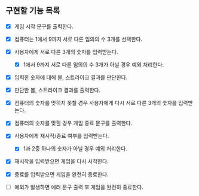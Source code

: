 ## 구현할 기능 목록

- [x] 게임 시작 문구를 출력한다.

- [x] 컴퓨터는 1에서 9까지 서로 다른 임의의 수 3개를 선택한다.

- [x] 사용자에게 서로 다른 3개의 숫자를 입력받는다.

  - [x] 1에서 9까지 서로 다른 임의의 수 3개가 아닐 경우 예외 처리한다.

- [x] 입력한 숫자에 대해 볼, 스트라이크 결과를 판단한다.

- [x] 판단한 볼, 스트라이크 결과를 출력한다.

- [x] 컴퓨터의 숫자를 맞히지 못할 경우 사용자에게 다시 서로 다른 3개의 숫자를 입력받는다.

- [x] 컴퓨터의 숫자를 맞힐 경우 게임 종료 문구를 출력한다.

- [x] 사용자에게 재시작/종료 여부를 입력받는다.

  - [x] 1과 2중 하나의 숫자가 아닐 경우 예외 처리한다.

- [x] 재시작을 입력받으면 게임을 다시 시작한다.

- [x] 종료를 입력받으면 게임을 완전히 종료한다.

- [ ] 예외가 발생하면 에러 문구 출력 후 게임을 완전히 종료한다.
